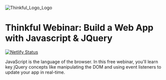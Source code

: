 ![Thinkful_Logo_Logo](https://user-images.githubusercontent.com/55994508/83362988-64665180-a35b-11ea-9d75-2e16bed50f85.jpg)

# Thinkful Webinar: Build a Web App with Javascript & JQuery

[![Netlify Status](https://api.netlify.com/api/v1/badges/02399e5f-58d2-4cc5-a2c8-b882340fc9b3/deploy-status)](https://app.netlify.com/sites/thinkful-quote-generator/deploys)

JavaScript is the language of the browser. In this free webinar, you'll learn key jQuery concepts like manipulating the DOM and using event listeners to update your app in real-time.


